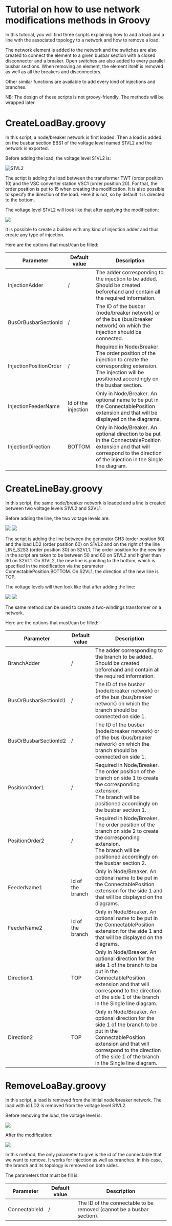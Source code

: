 # Tutorial on how to use network modifications methods in Groovy

In this tutorial, you will find three scripts explaining how to add a load and a line with the associated topology to a network and how to remove a load.

The network element is added to the network and the switches are also created to connect the element
to a given busbar section with a closed disconnector and a breaker. Open switches are also added to every parallel busbar sections.
When removing an element, the element itself is removed as well as all the breakers and disconnectors.

Other similar functions are available to add every kind of injections and branches.

NB: The design of these scripts is not groovy-friendly. The methods will be wrapped later.

# CreateLoadBay.groovy

In this script, a node/breaker network is first loaded. Then a load is added on the busbar section BBS1 of the voltage level named S1VL2 and the network is exported.

Before adding the load, the voltage level S1VL2 is:

![S1VL2](img/network_modifications_groovy/nb_network_s1vl2.png)

The script is adding the load between the transformer TWT (order position 10) and the VSC converter station VSC1 (order position 20). For that, the order position is put to 15 when creating the modification.
It is also possible to specify the direction of the load. Here it is not, so by default it is directed to the bottom.

The voltage level S1VL2 will look like that after applying the modification:

![](img/network_modifications_groovy/nb_network_with_load.png)

It is possible to create a builder with any kind of injection adder and thus create any type of injection.

Here are the options that must/can be filled:

| Parameter              | Default value       | Description                                                                                                                                                                       |
|------------------------|---------------------|-----------------------------------------------------------------------------------------------------------------------------------------------------------------------------------|
| InjectionAdder         | /                   | The adder corresponding to the injection to be added. <br/>Should be created beforehand and contain all the required information.                                                 |
| BusOrBusbarSectionId   | /                   | The ID of the busbar (node/breaker network) or of the bus (bus/breaker network) on which the injection should be connected.                                                       |
| InjectionPositionOrder | /                   | Required in Node/Breaker. The order position of the injection to create the corresponding extension. <br/> The injection will be positioned accordingly on the busbar section.    |
| InjectionFeederName    | Id of the injection | Only in Node/Breaker. An optional name to be put in the ConnectablePosition extension and that will be displayed on the diagrams.                                                 |
| InjectionDirection     | BOTTOM              | Only in Node/Breaker. An optional direction to be put in the ConnectablePosition extension and that will correspond to the direction of the injection in the Single line diagram. |


# CreateLineBay.groovy

In this script, the same node/breaker network is loaded and a line is created between two voltage levels S1VL2 and S2VL1.

Before adding the line, the two voltage levels are:

![](img/network_modifications_groovy/nb_network_s1vl2.png)
![](img/network_modifications_groovy/nb_network_s2vl1.png)

The script is adding the line between the generator GH3 (order position 50) and the load LD2 (order position 60) on S1VL2 and on the right of the line LINE_S2S3 (order position 30) on S2VL1.
The order position for the new line in the script are taken to be between 50 and 60 on S1VL2 and higher than 30 on S2VL1.
On S1VL2, the new line is pointing to the bottom, which is specified in the modification via the parameter ConnectablePosition.BOTTOM.
On S2VL1, the direction of the new line is TOP.

The voltage levels will then look like that after adding the line:

![](img/network_modifications_groovy/nb_network_with_new_line_S1VL2.png)
![](img/network_modifications_groovy/nb_network_with_new_line_s2vl1.png)

The same method can be used to create a two-windings transformer on a network.

Here are the options that must/can be filled:

| Parameter             | Default value    | Description                                                                                                                                                                                                               |
|-----------------------|------------------|---------------------------------------------------------------------------------------------------------------------------------------------------------------------------------------------------------------------------|
| BranchAdder           | /                | The adder corresponding to the branch to be added. <br/>Should be created beforehand and contain all the required information.                                                                                            |
| BusOrBusbarSectionId1 | /                | The ID of the busbar (node/breaker network) or of the bus (bus/breaker network) on which the branch should be connected on side 1.                                                                                        |
| BusOrBusbarSectionId2 | /                | The ID of the busbar (node/breaker network) or of the bus (bus/breaker network) on which the branch should be connected on side 1.                                                                                        |
| PositionOrder1        | /                | Required in Node/Breaker. The order position of the branch on side 1 to create the corresponding extension. <br/> The branch will be positioned accordingly on the busbar section 1.                                      |
| PositionOrder2        | /                | Required in Node/Breaker. The order position of the branch on side 2 to create the corresponding extension. <br/> The branch will be positioned accordingly on the busbar section 2.                                      |
| FeederName1           | Id of the branch | Only in Node/Breaker. An optional name to be put in the ConnectablePosition extension for the side 1 and that will be displayed on the diagrams.                                                                          |
| FeederName2           | Id of the branch | Only in Node/Breaker. An optional name to be put in the ConnectablePosition extension for the side 1 and that will be displayed on the diagrams.                                                                          |
| Direction1            | TOP              | Only in Node/Breaker. An optional direction for the side 1 of the branch to be put in the ConnectablePosition extension and that will correspond to the direction of the side 1 of the branch in the Single line diagram. |
| Direction2            | TOP              | Only in Node/Breaker. An optional direction for the side 1 of the branch to be put in the ConnectablePosition extension and that will correspond to the direction of the side 1 of the branch in the Single line diagram. |

# RemoveLoaBay.groovy

In this script, a load is removed from the initial node/breaker network.
The load with id LD2 is removed from the voltage level S1VL2.

Before removing the load, the voltage level is:

![](img/network_modifications_groovy/nb_network_s1vl2.png)

After the modification:

![](img/network_modifications_groovy/nb_network_without_ld2.png)

In this method, the only parameter to give is the id of the connectable that we want to remove. It works for injection as well as branches. In this case, the branch and its topology is removed on both sides.

The parameters that must be fill is:

| Parameter     | Default value    | Description                                                           |
|---------------|------------------|-----------------------------------------------------------------------|
| ConnectableId | /                | The ID of the connectable to be removed (cannot be a busbar section). |

